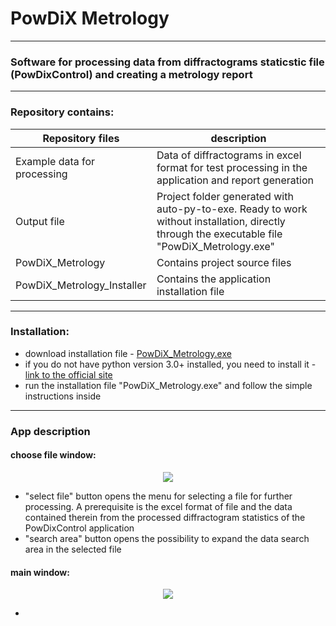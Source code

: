# PowDiX Metrology
____
### Software for processing data from diffractograms staticstic file (PowDixControl) and creating a metrology report
____
### Repository contains:
Repository files| description
----------------------------|----------------------------
Example data for processing | Data of diffractograms in excel format for test processing in the application and report generation
Output file                 | Project folder generated with auto-py-to-exe. Ready to work without installation, directly through the executable file "PowDiX_Metrology.exe" 
PowDiX_Metrology            | Contains project source files
PowDiX_Metrology_Installer  | Contains the application installation file
____
### Installation:
* download installation file - [PowDiX_Metrology.exe](https://github.com/cherkesovbasil/diffractogram_data_processing/raw/main/PowDiX_Metrology_Installer/PowDiX_Metrology.exe)
* if you do not have python version 3.0+ installed, you need to install it - [link to the official site](https://www.python.org/downloads/windows/)
* run the installation file "PowDiX_Metrology.exe" and follow the simple instructions inside
____
### App description

#### choose file window:
<p align="center">
  <img src= "https://github.com/cherkesovbasil/diffractogram_data_processing/raw/main/Output%20file/readme_images/main_window.png">
</p>

* "select file" button opens the menu for selecting a file for further processing. A prerequisite is the excel format of file and the data contained therein from the processed diffractogram statistics of the PowDixControl application
* "search area" button opens the possibility to expand the data search area in the selected file

#### main window:
<p align="center">
  <img src= "https://github.com/cherkesovbasil/diffractogram_data_processing/raw/main/Output%20file/readme_images/main_window.png">
</p>

* 
